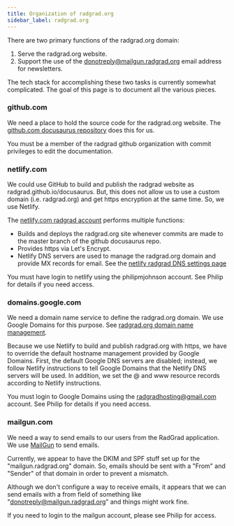 ```yaml
---
title: Organization of radgrad.org
sidebar_label: radgrad.org
---
```


There are two primary functions of the radgrad.org domain:

  1. Serve the radgrad.org website.
  2. Support the use of the donotreply@mailgun.radgrad.org email address for newsletters.

The tech stack for accomplishing these two tasks is currently somewhat complicated.  The goal of this page is to document all the various pieces.


### github.com

We need a place to hold the source code for the radgrad.org website.  The [github.com docusaurus repository](https://github.com/radgrad/docusaurus) does this for us.

You must be a member of the radgrad github organization with commit privileges to edit the documentation.

### netlify.com

We could use GitHub to build and publish the radgrad website as radgrad.github.io/docusaurus. But, this does not allow us to use a custom domain (i.e. radgrad.org) and get https encryption at the same time.  So, we use Netlify.

The [netlify.com radgrad account](https://app.netlify.com/sites/radgrad/) performs multiple functions:

  * Builds and deploys the radgrad.org site whenever commits are made to the master branch of the github docusaurus repo.
  * Provides https via Let's Encrypt.
  * Netlify DNS servers are used to manage the radgrad.org domain and provide MX records for email. See the [netlify radgrad DNS settings page](https://app.netlify.com/account/dns/radgrad.org)

You must have login to netlify using the philipmjohnson account. See Philip for details if you need access.

### domains.google.com

We need a domain name service to define the radgrad.org domain.  We use Google Domains for this purpose. See [radgrad.org domain name management](https://domains.google.com/m/registrar/radgrad.org).

Because we use Netlify to build and publish radgrad.org with https, we have to override the default hostname management provided by Google Domains. First, the default Google DNS servers are disabled; instead, we follow Netlify instructions to tell Google Domains that the Netlify DNS servers will be used. In addition, we set the @ and www resource records according to Netlify instructions.

You must login to Google Domains using the radgradhosting@gmail.com account. See Philip for details if you need access.

### mailgun.com

We need a way to send emails to our users from the RadGrad application.  We use [MailGun](https://mailgun.com) to send emails.

Currently, we appear to have the DKIM and SPF stuff set up for the "mailgun.radgrad.org" domain. So, emails should be sent with a "From" and "Sender" of that domain in order to prevent a mismatch.

Although we don't configure a way to receive emails, it appears that we can send emails with a from field of something like "donotreply@mailgun.radgrad.org" and things might work fine.

If you need to login to the mailgun account, please see Philip for access.









